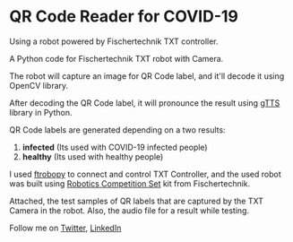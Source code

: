 # QR Code Reader for COVID-19
Using a robot powered by Fischertechnik TXT controller.

A Python code for Fischertechnik TXT robot with Camera.

The robot will capture an image for QR Code label, and it'll decode it using OpenCV library.

After decoding the QR Code label, it will pronounce the result using [gTTS](https://gtts.readthedocs.io/en/latest/) library in Python.

QR Code labels are generated depending on a two results:

1. **infected** (Its used with COVID-19 infected people)
2. **healthy** (Its used with healthy people)

I used [ftrobopy](https://github.com/ftrobopy/ftrobopy) to connect and control TXT Controller, and the used robot was built using [Robotics Competition Set](https://www.fischertechnik.de/en/products/teaching/stem-robotics/519143-robotics-competition-set) kit from Fischertechnik.

Attached, the test samples of QR labels that are captured by the TXT Camera in the robot. Also, the audio file for a result while testing.

Follow me on [Twitter](https://twitter.com/MeqdadDev), [LinkedIn](https://www.linkedin.com/in/meqdad-darwish/)
